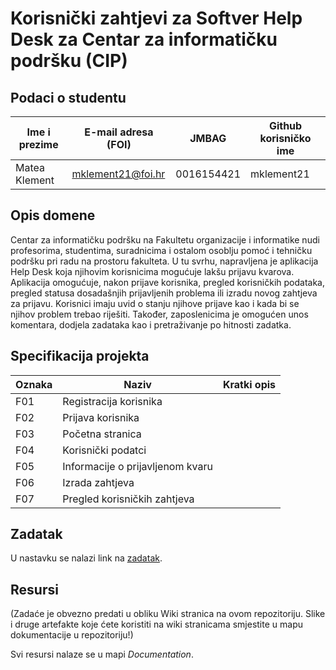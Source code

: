 # Korisnički zahtjevi za Softver Help Desk za Centar za informatičku podršku (CIP) 

## Podaci o studentu

Ime i prezime | E-mail adresa (FOI) | JMBAG | Github korisničko ime
------------  | ------------------- | ----- | ---------------------
Matea Klement | mklement21@foi.hr | 0016154421 | mklement21


## Opis domene

Centar za informatičku podršku na Fakultetu organizacije i informatike nudi profesorima, studentima, suradnicima i ostalom osoblju pomoć i tehničku podršku pri radu na prostoru fakulteta. U tu svrhu, napravljena je aplikacija Help Desk koja njihovim korisnicima mogućuje lakšu prijavu kvarova. Aplikacija omogućuje, nakon prijave korisnika, pregled korisničkih podataka, pregled statusa dosadašnjih prijavljenih problema ili izradu novog zahtjeva za prijavu. Korisnici imaju uvid o stanju njihove prijave kao i kada bi se njihov problem trebao riješiti. Također, zaposlenicima je omogućen unos komentara, dodjela zadataka kao i pretraživanje po hitnosti zadatka.



## Specifikacija projekta

Oznaka        | Naziv   | Kratki opis 
-| -| -
F01           | Registracija korisnika              |  
F02           | Prijava korisnika                   |
F03           | Početna stranica                    | 
F04           | Korisnički podatci                  |
F05           | Informacije o prijavljenom kvaru    |
F06           | Izrada zahtjeva                     |
F07           | Pregled korisničkih zahtjeva        |


## Zadatak
U nastavku se nalazi link na [zadatak](https://github.com/foivz/pi2023-zadace-mklement21/blob/7b6cd8fbb1c02c601106036fb42b7ef8053f4904/Zadatak%20-%20Help%20Desk%20za%20CIP.pdf).

## Resursi
(Zadaće je obvezno predati u obliku Wiki stranica na ovom repozitoriju. Slike i druge artefakte koje ćete koristiti na wiki stranicama smjestite u mapu dokumentacije u repozitoriju!)

Svi resursi nalaze se u mapi _Documentation_.
